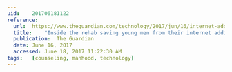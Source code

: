 ```yaml
---
uid:	201706181122
reference:
  url:	https://www.theguardian.com/technology/2017/jun/16/internet-addiction-gaming-restart-therapy-washington
  title:	"Inside the rehab saving young men from their internet addiction"
  publication:	The Guardian
  date:	June 16, 2017
  accessed:	June 18, 2017 11:22:30 AM
tags:	[counseling, manhood, technology]
---
```

